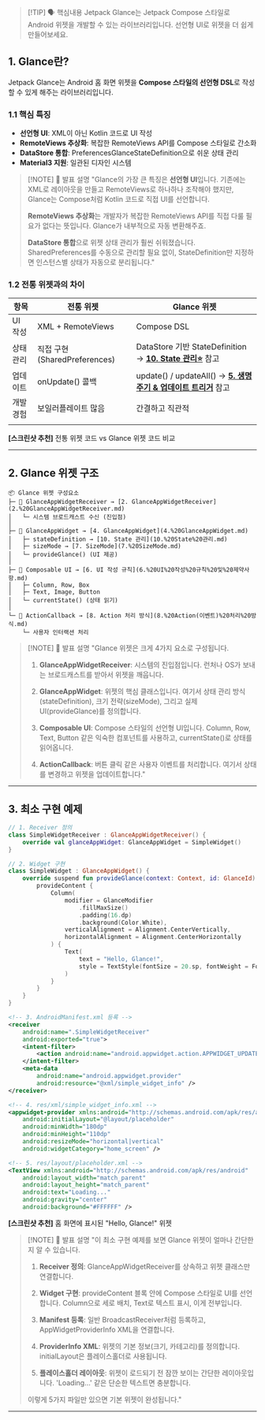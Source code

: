 > [!TIP] 🗣️ 핵심내용
Jetpack Glance는 Jetpack Compose 스타일로 Android 위젯을 개발할 수 있는 라이브러리입니다. 선언형 UI로 위젯을 더 쉽게 만들어보세요.
>

## 1. Glance란?

Jetpack Glance는 Android 홈 화면 위젯을 **Compose 스타일의 선언형 DSL**로 작성할 수 있게 해주는 라이브러리입니다.

### 1.1 핵심 특징
- **선언형 UI**: XML이 아닌 Kotlin 코드로 UI 작성
- **RemoteViews 추상화**: 복잡한 RemoteViews API를 Compose 스타일로 간소화
- **DataStore 통합**: PreferencesGlanceStateDefinition으로 쉬운 상태 관리
- **Material3 지원**: 일관된 디자인 시스템

> [!NOTE] 💬 발표 설명
> "Glance의 가장 큰 특징은 **선언형 UI**입니다. 기존에는 XML로 레이아웃을 만들고 RemoteViews로 하나하나 조작해야 했지만, Glance는 Compose처럼 Kotlin 코드로 직접 UI를 선언합니다.
>
> **RemoteViews 추상화**는 개발자가 복잡한 RemoteViews API를 직접 다룰 필요가 없다는 뜻입니다. Glance가 내부적으로 자동 변환해주죠.
>
> **DataStore 통합**으로 위젯 상태 관리가 훨씬 쉬워졌습니다. SharedPreferences를 수동으로 관리할 필요 없이, StateDefinition만 지정하면 인스턴스별 상태가 자동으로 분리됩니다."

### 1.2 전통 위젯과의 차이

| 항목    | 전통 위젯                     | Glance 위젯                                                                                    |
| ----- | ------------------------- | -------------------------------------------------------------------------------------------- |
| UI 작성 | XML + RemoteViews         | Compose DSL                                                                                  |
| 상태 관리 | 직접 구현 (SharedPreferences) | DataStore 기반 StateDefinition → **[10. State 관리⭐](10.%20State%20관리⭐.md)** 참고                    |
| 업데이트  | onUpdate() 콜백             | update() / updateAll() → **[5. 생명주기 & 업데이트 트리거](5.%20Glance%20생명주기%20&%20업데이트%20트리거⭐.md)** 참고 |
| 개발 경험 | 보일러플레이트 많음                | 간결하고 직관적                                                                                     |
|       |                           |                                                                                              |

**[스크린샷 추천]** 전통 위젯 코드 vs Glance 위젯 코드 비교

---

## 2. Glance 위젯 구조

```
📦 Glance 위젯 구성요소
├─ 📡 GlanceAppWidgetReceiver → [2. GlanceAppWidgetReceiver](2.%20GlanceAppWidgetReceiver.md)
│   └─ 시스템 브로드캐스트 수신 (진입점)
│
├─ 🧩 GlanceAppWidget → [4. GlanceAppWidget](4.%20GlanceAppWidget.md)
│   ├─ stateDefinition → [10. State 관리](10.%20State%20관리.md)
│   ├─ sizeMode → [7. SizeMode](7.%20SizeMode.md)
│   └─ provideGlance() (UI 제공)
│
├─ 🎨 Composable UI → [6. UI 작성 규칙](6.%20UI%20작성%20규칙%20및%20제약사항.md)
│   ├─ Column, Row, Box
│   ├─ Text, Image, Button
│   └─ currentState() (상태 읽기)
│
└─ 🔄 ActionCallback → [8. Action 처리 방식](8.%20Action(이벤트)%20처리%20방식.md)
    └─ 사용자 인터랙션 처리
```

> [!NOTE] 💬 발표 설명
> "Glance 위젯은 크게 4가지 요소로 구성됩니다.
>
> 1. **GlanceAppWidgetReceiver**: 시스템의 진입점입니다. 런처나 OS가 보내는 브로드캐스트를 받아서 위젯을 깨웁니다.
>
> 2. **GlanceAppWidget**: 위젯의 핵심 클래스입니다. 여기서 상태 관리 방식(stateDefinition), 크기 전략(sizeMode), 그리고 실제 UI(provideGlance)를 정의합니다.
>
> 3. **Composable UI**: Compose 스타일의 선언형 UI입니다. Column, Row, Text, Button 같은 익숙한 컴포넌트를 사용하고, currentState()로 상태를 읽어옵니다.
>
> 4. **ActionCallback**: 버튼 클릭 같은 사용자 이벤트를 처리합니다. 여기서 상태를 변경하고 위젯을 업데이트합니다."

---

## 3. 최소 구현 예제

```kotlin
// 1. Receiver 정의
class SimpleWidgetReceiver : GlanceAppWidgetReceiver() {
    override val glanceAppWidget: GlanceAppWidget = SimpleWidget()
}

// 2. Widget 구현
class SimpleWidget : GlanceAppWidget() {
    override suspend fun provideGlance(context: Context, id: GlanceId) {
        provideContent {
            Column(
                modifier = GlanceModifier
                    .fillMaxSize()
                    .padding(16.dp)
                    .background(Color.White),
                verticalAlignment = Alignment.CenterVertically,
                horizontalAlignment = Alignment.CenterHorizontally
            ) {
                Text(
                    text = "Hello, Glance!",
                    style = TextStyle(fontSize = 20.sp, fontWeight = FontWeight.Bold)
                )
            }
        }
    }
}
```

```xml
<!-- 3. AndroidManifest.xml 등록 -->
<receiver
    android:name=".SimpleWidgetReceiver"
    android:exported="true">
    <intent-filter>
        <action android:name="android.appwidget.action.APPWIDGET_UPDATE" />
    </intent-filter>
    <meta-data
        android:name="android.appwidget.provider"
        android:resource="@xml/simple_widget_info" />
</receiver>
```

```xml
<!-- 4. res/xml/simple_widget_info.xml -->
<appwidget-provider xmlns:android="http://schemas.android.com/apk/res/android"
    android:initialLayout="@layout/placeholder"
    android:minWidth="180dp"
    android:minHeight="110dp"
    android:resizeMode="horizontal|vertical"
    android:widgetCategory="home_screen" />
```

```xml
<!-- 5. res/layout/placeholder.xml -->
<TextView xmlns:android="http://schemas.android.com/apk/res/android"
    android:layout_width="match_parent"
    android:layout_height="match_parent"
    android:text="Loading..."
    android:gravity="center"
    android:background="#FFFFFF" />
```

**[스크린샷 추천]** 홈 화면에 표시된 "Hello, Glance!" 위젯

> [!NOTE] 💬 발표 설명
> "이 최소 구현 예제를 보면 Glance 위젯이 얼마나 간단한지 알 수 있습니다.
>
> 1. **Receiver 정의**: GlanceAppWidgetReceiver를 상속하고 위젯 클래스만 연결합니다.
>
> 2. **Widget 구현**: provideContent 블록 안에 Compose 스타일로 UI를 선언합니다. Column으로 세로 배치, Text로 텍스트 표시, 이게 전부입니다.
>
> 3. **Manifest 등록**: 일반 BroadcastReceiver처럼 등록하고, AppWidgetProviderInfo XML을 연결합니다.
>
> 4. **ProviderInfo XML**: 위젯의 기본 정보(크기, 카테고리)를 정의합니다. initialLayout은 플레이스홀더로 사용됩니다.
>
> 5. **플레이스홀더 레이아웃**: 위젯이 로드되기 전 잠깐 보이는 간단한 레이아웃입니다. 'Loading...' 같은 단순한 텍스트면 충분합니다.
>
> 이렇게 5가지 파일만 있으면 기본 위젯이 완성됩니다."

---
